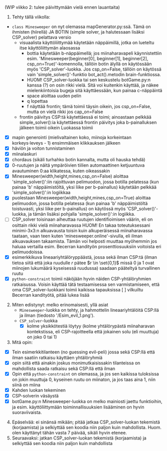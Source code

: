 (WIP viikko 2: tulee päivittymään vielä ennen lauantaita)

1. Tehty tällä viikolla:
- `class Minesweeper` on nyt olemassa mapGenerator.py:ssä. Tämä on ihmisten (hiirellä) JA BOTIN (simple solver, ja halutessaan lisäksi CSP_solver) pelattava versio
    - visuaalista käyttöliittymää käytetään näppäimillä, jotka on lueteltu itse käyttöliittymän alaosassa
        - bottia käytetään b-näppäimellä; jos miinaharavapeli käynnistettiin esim. 'Minesweeper(beginner[0], beginner[1], beginner[2], csp_on=True)'-komennolla, tällöin botin älyllä on käytössään myös 'CSP_solver'-luokka. Jos csp_on=False, tällöin on käytössä vain 'simple_solver()'-funktio bot_act().metodin brain-funktiossa. 
        - HUOM! CSP_solver-luokka tai sen keskustelu botGame.py:n kanssa (?) on osin rikki vielä. Sitä voi kuitenkin käyttää, ja näkee mielenkiintoisia bugeja sitä käyttäessään, kun painaa c-näppäintä
        - space aloittaa uuden pelin
        - q lopettaa
        - f näyttää frontin; tämä toimii täysin oikein, jos csp_on=False, mutta on vielä rikki jos cap_on=False
    - frontin päivitys CSP:tä käytettäessä ei toimi; ainoastaan pelkkää simple_solver():ia käytettäessä frontin päivitys joka b-painalluksen jälkeen toimii oikein
Luokassa toimii
- [x] mapin generointi (mielivaltainen koko, miinoja korkeintaan korkeys$\cdot$leveys - 1) ensimmäisen klikkauksen jälkeen
- [x] häviön ja voiton tunnistaminen
- [x] miinalaskuri
- [x] chordaus (sikäli turhahko botin kannalta, mutta oli hauska tehdä)
- [x] 0-ruutujen ja näitä ympäröivien tiilien automaattinen ketjuuntuva avautuminen 0:aa klikatessa, kuten oikeassakin 
- [x] Minesweeper(width,height,mines,csp_on=False) aloittaa 'simple_solver()':iin rajoittuvan pelimuodon, jossa botilla pelatessa (kun painaa 'b' näppäimistöltä, yksi liike per b-painallus) käytetään pelkkää 'simple_solver()':in logiikkaa
- [x] puolestaan Minesweeper(width,height,mines,csp_on=True) aloittaa pelimuodon, jossa botilla pelatessa (kun painaa 'b' näppäimistöltä toistuvasti, yksi liike per b-painallus) on käytössä myös 'CSP_solver()'-luokka, ja tämän lisäksi pohjalla 'simple_solver()':in logiikka. 
- [ ] CSP_solver toisinaan aiheuttaa ruutujen identifioimisen väärin, eli on osittain rikki vielä
miinaharavassa
HUOM! En takaa toteutuksessani minimi-3x3:n alkuavausta toisin kuin alkuperäisessä miinaharavassa taataan, vaan teen kuten 'minesweeper.online'-sivulla, eli ilman alkuavauksen takaamista. Tämän voi helposti muuttaa myöhemmin jos haluaa vertailla esim. Becerran kandityön prosenttiosuuksiin voitoista eri pelimuodoissa.
- [x] esimerkkikuva lineaariyhtälöryppäästä, jossa sekä ilman CSP:tä (ilman tietoa siitä että joka ruudulle $r$ pätee $r \in \set{0,1}$ missä 0 ja 1 ovat miinojen lukumäärä kyseisessä ruudussa) saadaan pääteltyä turvallinen ruutu
- [x] `python-constraint` toimii näköjään hyvin näiden CSP-yhtälöryhmien ratkaisussa. Voisin käyttää tätä testaamisessa sen varmistamiseen, että oma CSP_solver-luokkani toimii kaikissa tapauksissa
[ ] vilkuiltu Becerran kandityötä, pitää lukea lisää
2. Miten edistynyt: melko erinomaisesti, yllä asiat
    - `Minesweeper`-luokka on tehty, ja hahmottelin lineaariyhtälöitä CSP:llä ja ilman (tiedosto '/Esim_evil_1.png').
    - `CSP_solver`-luokka
        - [x] kolme yksikkötestiä löytyy (kolme yhtälörypästä miinaharavan kontekstissa, eli CSP-rajoitteella että jokainen solu (eli muuttuja) on joko 0 tai 1)
3. Mitä opin:
- [x] Tein esimerkkitilanteen (no guessing evil-peli) jossa sekä CSP:llä että ilman saatiin ratkaisu käyttäen yhtälöryhmiä
- [x] opin siitä että ainakin joskus monimutkaisissakin tilanteissa on mahdollista saada ratkaisu sekä CSP:llä että ilman
- [x] Opin että `python-constraint` on olemassa, ja jos sen kaikissa tuloksissa on jokin muuttuja 0, kyseinen ruutu on miinaton, ja jos taas aina 1, niin siinä on miina
- [x] Kahden luokan tekeminen
- [x] CSP-solverin väsäystä
- [x] botGame.py:n Minesweeper-luokka on melko mainiosti jaettu funktioihin, ja esim. käyttöliittymään toiminnallisuuksien lisääminen on hyvin suoraviivaista.

4. Epäselvää: ei sinänsä mikään; pitää jatkaa CSP_solver-luokan tekemistä (korjaamista) ja selkiyttää sen koodia niin paljon kuin mahdollista. Huom. olen käyttänyt tähän vasta 7 päivää, sikäli hyvin etenee.
5. Seuraavaksi: jatkan CSP_solver-luokan tekemistä (korjaamista) ja selkiyttää sen koodia niin paljon kuin mahdollista
